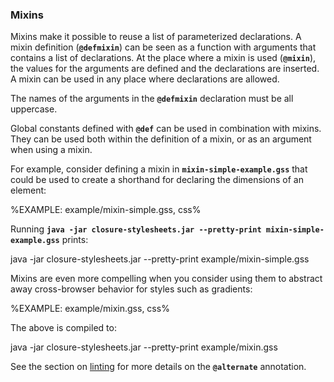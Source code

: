 ### Mixins

Mixins make it possible to reuse a list of parameterized declarations. A mixin
definition (**`@defmixin`**) can be seen as a function with arguments that
contains a list of declarations. At the place where a mixin is used
(**`@mixin`**), the values for the arguments are defined and the declarations
are inserted. A mixin can be used in any place where declarations are allowed.

The names of the arguments in the **`@defmixin`** declaration must be all
uppercase.

Global constants defined with **`@def`** can be used in combination with
mixins. They can be used both within the definition of a mixin, or as an
argument when using a mixin.

For example, consider defining a mixin in **`mixin-simple-example.gss`** that
could be used to create a shorthand for declaring the dimensions of an element:

%EXAMPLE: example/mixin-simple.gss, css%

Running **`java -jar closure-stylesheets.jar --pretty-print
mixin-simple-example.gss`** prints:

<shell noconsole language="css">
java -jar closure-stylesheets.jar --pretty-print example/mixin-simple.gss
</shell>

Mixins are even more compelling when you consider using them to abstract away
cross-browser behavior for styles such as gradients:

%EXAMPLE: example/mixin.gss, css%

The above is compiled to:

<shell noconsole language="css">
java -jar closure-stylesheets.jar --pretty-print example/mixin.gss
</shell>

See the section on [linting](#linting) for more details on the
**`@alternate`** annotation.